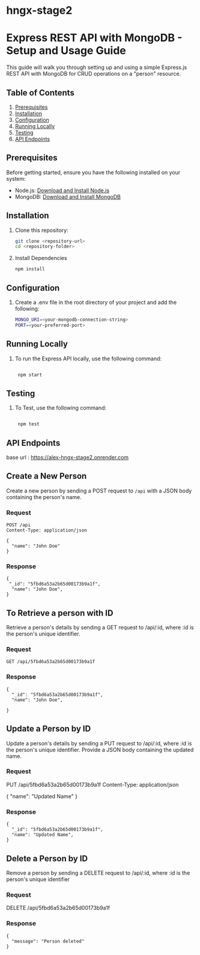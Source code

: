 # hngx-stage2

# Express REST API with MongoDB - Setup and Usage Guide

This guide will walk you through setting up and using a simple Express.js REST API with MongoDB for CRUD operations on a "person" resource.

## Table of Contents

1. [Prerequisites](#prerequisites)
2. [Installation](#installation)
3. [Configuration](#configuration)
4. [Running Locally](#running-locally)
5. [Testing](#testing)
6. [API Endpoints](#api-endpoints)

## Prerequisites

Before getting started, ensure you have the following installed on your system:

- Node.js: [Download and Install Node.js](https://nodejs.org/)
- MongoDB: [Download and Install MongoDB](https://www.mongodb.com/try/download/community)

## Installation

1. Clone this repository:

   ```bash
   git clone <repository-url>
   cd <repository-folder>
   ```

2. Install Dependencies

   ```bash
   npm install

   ```

## Configuration

1. Create a .env file in the root directory of your project and add the following:

   ```bash
   MONGO_URI=<your-mongodb-connection-string>
   PORT=<your-preferred-port>
   ```

## Running Locally

1. To run the Express API locally, use the following command:

   ```bash

    npm start

   ```

## Testing

1. To Test, use the following command:

   ```bash

    npm test

   ```

## API Endpoints

base url : https://alex-hngx-stage2.onrender.com

## Create a New Person

Create a new person by sending a POST request to `/api` with a JSON body containing the person's name.

### Request

```http
POST /api
Content-Type: application/json

{
  "name": "John Doe"
}
```

### Response

```http
{
 "_id": "5fbd6a53a2b65d00173b9a1f",
  "name": "John Doe",
}
```

## To Retrieve a person with ID

Retrieve a person's details by sending a GET request to /api/:id, where :id is the person's unique identifier.

### Request

```http
GET /api/5fbd6a53a2b65d00173b9a1f
```

### Response

```http
{
  "_id": "5fbd6a53a2b65d00173b9a1f",
  "name": "John Doe",

}
```

## Update a Person by ID

Update a person's details by sending a PUT request to /api/:id, where :id is the person's unique identifier. Provide a JSON body containing the updated name.

### Request

PUT /api/5fbd6a53a2b65d00173b9a1f
Content-Type: application/json

{
"name": "Updated Name"
}

### Response

```http
{
  "_id": "5fbd6a53a2b65d00173b9a1f",
  "name": "Updated Name",
}
```

## Delete a Person by ID

Remove a person by sending a DELETE request to /api/:id, where :id is the person's unique identifier

### Request

DELETE /api/5fbd6a53a2b65d00173b9a1f

### Response

```http
{
  "message": "Person deleted"
}
```
